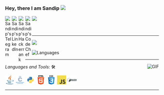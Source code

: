 ### Hey, there I am Sandip <img src="https://media.giphy.com/media/hvRJCLFzcasrR4ia7z/giphy.gif" width="25px">

<a href="https://t.me/SpectralCone">
  <img align="left" alt="Sandip's Telegram" width="22px" src="https://cdn.jsdelivr.net/npm/simple-icons@v3/icons/telegram.svg" />
</a>

<a href="https://www.linkedin.com/in/sandip-swain-1a0615168/">
  <img align="left" alt="Sandip's LinkedIn" width="22px" src="https://cdn.jsdelivr.net/npm/simple-icons@v3/icons/linkedin.svg" />
</a>

<a href="https://www.hackerrank.com/SpectralCone">
  <img align="left" alt="Sandip's Hackerrank" width="22px" src="https://cdn.jsdelivr.net/npm/simple-icons@v3/icons/hackerrank.svg" />
</a>

<a href="https://www.codechef.com/users/spectralcone">
  <img align="left" alt="Sandip's CodeChef" width="22px" src="https://cdn.jsdelivr.net/npm/simple-icons@v3/icons/codechef.svg" />
</a>

![](https://visitor-badge.glitch.me/badge?page_id=sandipswain.sandipswain)

<br />
<hr>

<img src="https://github-readme-stats.vercel.app/api?username=sandipswain&&show_icons=true&title_color=FF7F50&icon_color=ffa500&text_color=bdff7a&bg_color=151454">

![Languages](https://github-readme-stats.anuraghazra1.vercel.app/api/top-langs/?username=sandipswain&layout=compact&theme=chartreuse-dark)

<hr>

_Languages and Tools:_ 🛠 <img align="right" alt="GIF" height="60px" src="https://media.giphy.com/media/du3J3cXyzhj75IOgvA/giphy.gif" />

<code><img height="30" src="https://raw.githubusercontent.com/github/explore/80688e429a7d4ef2fca1e82350fe8e3517d3494d/topics/java/java.png"></code>
<code><img height="30" src="https://raw.githubusercontent.com/github/explore/80688e429a7d4ef2fca1e82350fe8e3517d3494d/topics/c/c.png"></code>
<code><img height="30" src="https://raw.githubusercontent.com/github/explore/80688e429a7d4ef2fca1e82350fe8e3517d3494d/topics/python/python.png"></code>
<code><img height="30" src="https://raw.githubusercontent.com/github/explore/80688e429a7d4ef2fca1e82350fe8e3517d3494d/topics/html/html.png"></code>
<code><img height="30" src="https://raw.githubusercontent.com/github/explore/5c058a388828bb5fde0bcafd4bc867b5bb3f26f3/topics/css/css.png"></code>
<code><img height="30" src="https://raw.githubusercontent.com/github/explore/80688e429a7d4ef2fca1e82350fe8e3517d3494d/topics/javascript/javascript.png"></code>
<code><img height="30" src="https://raw.githubusercontent.com/github/explore/80688e429a7d4ef2fca1e82350fe8e3517d3494d/topics/bash/bash.png"></code>

<hr>
